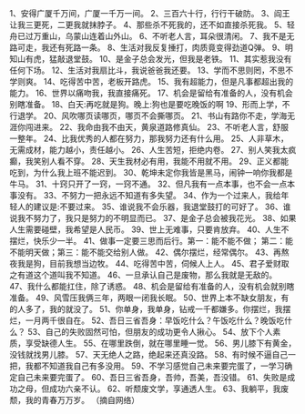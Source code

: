 1、安得广厦千万间，广厦一千万一间。
2、三百六十行，行行干破防。
3、阎王让我三更死，二更我就抹脖子。
4、那些杀不死我的，还不如直接杀死我。
5、轻舟已过万重山，乌蒙山连着山外山。
6、不听老人言，耳朵很清闲。
7、我不是无路可走，我还有死路一条。
8、生活对我反复捶打，肉质竟变得劲道Q弹。
9、明知山有虎，猛敲退堂鼓。
10、是金子总会发光，但我是老铁。
11、其实惹我没有任何下场。
12、生活对我扇比斗，我说爸爸我还要。
13、学而不思则罔，不思不学则爽。
14、吃得苦中苦，老板开路虎。
15、我有超能力，但是凡事都超出我的能力。
16、世界以痛吻我，我直接痛死。
17、机会是留给有准备的人，没有机会别瞎准备。
18、白天:再吃就是狗。晚上:狗也是要吃晚饭的啊
19、形而上学，不行退学。
20、风吹哪页读哪页，哪页不会撕哪页。
21、书山有路你不走，学海无涯你闯进来。
22、我命由我不由天，黄泉道路修真仙。
23、不听老人言，舒服一整年。
24、比我优秀的人都在努力，那我努力还有什么用。
25、人非草木，无需成材，能力越小，责任越小。
26、人生苦短，拒绝内卷。
27、别人笑我太疯癫，我笑别人看不穿。
28、天生我材必有用，我能不用就不用。
29、正义都能吃到，为什么我上班不能迟到。
30、乾坤未定你我皆是黑马，闹钟一响你我都是牛马。
31、十窍只开了一窍，一窍不通。
32、但凡我有一点本事，也不会一点本事没有。
33、不努力一把永远不知道有多失望。
34、作为一个过来人，我给年轻人的建议是:不要过来。
35、谁说我不会乐器，我退堂鼓打的可好了。
36、谁说我不努力了，我只是努力的不明显而已。
37、是金子总会被我花光。
38、如果人生需要碰壁，我希望是人民币。
39、世上无难事，只要肯放弃。
40、人生不摆烂，快乐少一半。
41、做事一定要三思而后行。第一：能不能不做； 第二：能不能明天做；第三：能不能交给别人做。
42、偶尔摆烂，经常偶尔。
43、再熬夜我是狗，目前我想当边牧。
44、吃得苦中苦，伺候人上人。
45、君子爱财取之有道这个道叫我不知道。
46、一旦承认自己是废物，那么我就是无敌的。
47、我什么都能扛住，除了诱惑。
48、机会是留给有准备的人，没有机会就别瞎准备。
49、风雪压我俩三年，两眼一闭我长眠。
50、世界上本不缺女朋友，有的人多了，我的就没了。
51、你单身，我单身，钻戒一千都嫌多。你摆烂，我摆烂，一月两千很自在。
52、吾日三省吾身：早饭吃什么？午饭吃什么？晚饭吃什么？
53、自己的失败固然可怕，但朋友的成功更令人揪心。
54、放下个人素质，享受缺德人生。
55、在哪里跌倒，就在哪里睡一觉。
56、男儿膝下有黄金，没钱就找男儿膝。
57、天无绝人之路，绝起来还真没路。
58、有时候不逼自己一把，我都不知道我自己有多没用。
59、不学习感觉自己未来要完蛋了，一学习确定自己未来要完蛋了。
60、吾日三省吾身，吾帅，吾美，吾没错。
61、失败是成功之母，但成功六亲不认。
62、听颓废文学，享通透人生。
63、我躺平，我废颓，我的青春万万岁。
（摘自网络）
